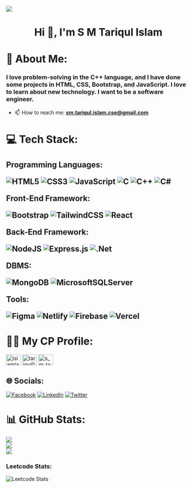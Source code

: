 ![](https://komarev.com/ghpvc/?username=smtariqulislam)

<h1 align="center">Hi 👋, I'm S M Tariqul Islam</h1>


# 💫 About Me:
<h3>I love problem-solving in the C++ language, and I have done some projects in HTML, CSS, Bootstrap, and JavaScript. I love to learn about new technology. I want to be a software engineer.</h3>

- 📫 How to reach me: **sm.tariqul.islam.cse@gmail.com**

# 💻 Tech Stack:
<h2>

Programming Languages:

![HTML5](https://img.shields.io/badge/html5-%23E34F26.svg?style=for-the-badge&logo=html5&logoColor=white) ![CSS3](https://img.shields.io/badge/css3-%231572B6.svg?style=for-the-badge&logo=css3&logoColor=white) ![JavaScript](https://img.shields.io/badge/javascript-%23323330.svg?style=for-the-badge&logo=javascript&logoColor=%23F7DF1E) ![C](https://img.shields.io/badge/c-%2300599C.svg?style=for-the-badge&logo=c&logoColor=white) ![C++](https://img.shields.io/badge/c++-%2300599C.svg?style=for-the-badge&logo=c%2B%2B&logoColor=white) ![C#](https://img.shields.io/badge/c%23-%23239120.svg?style=for-the-badge&logo=c-sharp&logoColor=white)

Front-End Framework:

![Bootstrap](https://img.shields.io/badge/bootstrap-%23563D7C.svg?style=for-the-badge&logo=bootstrap&logoColor=white)
![TailwindCSS](https://img.shields.io/badge/tailwindcss-%2338B2AC.svg?style=for-the-badge&logo=tailwind-css&logoColor=white) ![React](https://img.shields.io/badge/react-%2320232a.svg?style=for-the-badge&logo=react&logoColor=%2361DAFB)  


Back-End Framework:

![NodeJS](https://img.shields.io/badge/node.js-6DA55F?style=for-the-badge&logo=node.js&logoColor=white) ![Express.js](https://img.shields.io/badge/express.js-%23404d59.svg?style=for-the-badge&logo=express&logoColor=%2361DAFB) ![.Net](https://img.shields.io/badge/.NET-5C2D91?style=for-the-badge&logo=.net&logoColor=white) 

DBMS: 

![MongoDB](https://img.shields.io/badge/MongoDB-%234ea94b.svg?style=for-the-badge&logo=mongodb&logoColor=white) ![MicrosoftSQLServer](https://img.shields.io/badge/Microsoft%20SQL%20Server-CC2927?style=for-the-badge&logo=microsoft%20sql%20server&logoColor=white)

Tools:

![Figma](https://img.shields.io/badge/figma-%23F24E1E.svg?style=for-the-badge&logo=figma&logoColor=white) ![Netlify](https://img.shields.io/badge/netlify-%23000000.svg?style=for-the-badge&logo=netlify&logoColor=#00C7B7) ![Firebase](https://img.shields.io/badge/firebase-%23039BE5.svg?style=for-the-badge&logo=firebase) ![Vercel](https://img.shields.io/badge/vercel-%23000000.svg?style=for-the-badge&logo=vercel&logoColor=white)



</h2>

# 👨‍💻 My CP Profile:
<p align="left">

<a href="https://codeforces.com/profile/islamtariqul" target="blank"><img align="center" src="https://raw.githubusercontent.com/rahuldkjain/github-profile-readme-generator/master/src/images/icons/Social/codeforces.svg" alt="islamtariqul" height="30" width="40" /></a>
 <a href="https://www.codechef.com/users/tariqul00" target="blank"><img align="center" src="https://cdn.jsdelivr.net/npm/simple-icons@3.1.0/icons/codechef.svg" alt="tariqul00" height="30" width="40" /></a>
<a href="https://www.hackerrank.com/islamtariqul" target="blank"><img align="center"
 src="https://raw.githubusercontent.com/rahuldkjain/github-profile-readme-generator/master/src/images/icons/Social/hackerrank.svg" alt="s_m_tariqul_isl1" height="30" width="40" /></a>
</p>

## 🌐 Socials:
[![Facebook](https://img.shields.io/badge/Facebook-%231877F2.svg?logo=Facebook&logoColor=white)](https://facebook.com/smtariqulislam00/) [![LinkedIn](https://img.shields.io/badge/LinkedIn-%230077B5.svg?logo=linkedin&logoColor=white)](https://linkedin.com/in/sm-tariqulislam/) [![Twitter](https://img.shields.io/badge/Twitter-%231DA1F2.svg?logo=Twitter&logoColor=white)](https://twitter.com/smtariqul_islam) 


# 📊 GitHub Stats:
![](https://github-readme-stats.vercel.app/api?username=smtariqulislam&theme=midnight-purple&hide_border=true&locale=en)<br/>
![](https://github-readme-streak-stats.herokuapp.com/?user=smtariqulislam&theme=midnight-purple&hide_border=true)<br/>
![](https://github-readme-stats.vercel.app/api/top-langs/?username=smtariqulislam&theme=midnight-purple&hide_border=true&include_all_commits=true&count_private=true&layout=compact)

### Leetcode Stats:
![Leetcode Stats](https://leetcard.jacoblin.cool/islamtariqul)




